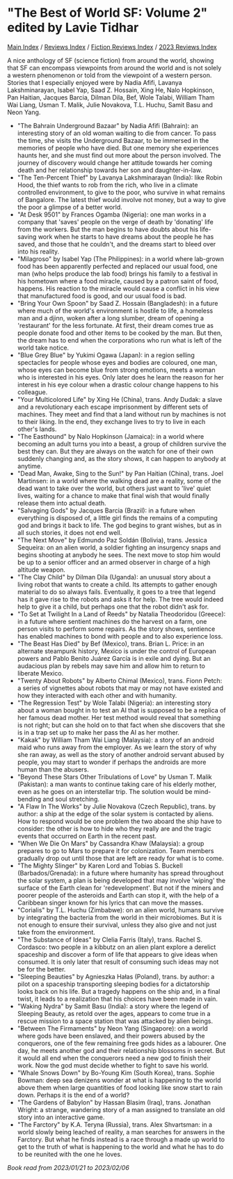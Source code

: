 # "The Best of World SF: Volume 2" edited by Lavie Tidhar

[Main Index](../../../README.md) / [Reviews Index](../../README.md) / [Fiction Reviews Index](../README.md) / [2023 Reviews Index](README.md)

A nice anthology of SF (science fiction) from around the world, showing that SF can encompass viewpoints from around the world and is not solely a western phenomenon or told from the viewpoint of a western person. Stories that I especially enjoyed were by Nadia Afifi, Lavanya Lakshminarayan, Isabel Yap, Saad Z. Hossain, Xing He, Nalo Hopkinson, Pan Haitian, Jacques Barcia, Dilman Dila, Bef, Wole Talabi, William Tham Wai Liang, Usman T. Malik, Julie Novakova, T.L. Huchu, Samit Basu and Neon Yang.

- "The Bahrain Underground Bazaar" by Nadia Afifi (Bahrain): an interesting story of an old woman waiting to die from cancer. To pass the time, she visits the Underground Bazaar, to be immersed in the memories of people who have died. But one memory she experiences haunts her, and she must find out more about the person involved. The journey of discovery would change her attitude towards her coming death and her relationship towards her son and daughter-in-law.
- "The Ten-Percent Thief" by Lavanya Lakshminarayan (India): like Robin Hood, the thief wants to rob from the rich, who live in a climate controlled environment, to give to the poor, who survive in what remains of Bangalore. The latest thief would involve not money, but a way to give the poor a glimpse of a better world.
- "At Desk 9501" by Frances Ogamba (Nigeria): one man works in a company that 'saves' people on the verge of death by 'donating' life from the workers. But the man begins to have doubts about his life-saving work when he starts to have dreams about the people he has saved, and those that he couldn't, and the dreams start to bleed over into his reality.
- "Milagroso" by Isabel Yap (The Philippines): in a world where lab-grown food has been apparently perfected and replaced our usual food, one man (who helps produce the lab food) brings his family to a festival in his hometown where a food miracle, caused by a patron saint of food, happens. His reaction to the miracle would cause a conflict in his view that manufactured food is good, and our usual food is bad.
- "Bring Your Own Spoon" by Saad Z. Hossain (Bangladesh): in a future where much of the world's environment is hostile to life, a homeless man and a djinn, woken after a long slumber, dream of opening a 'restaurant' for the less fortunate. At first, their dream comes true as people donate food and other items to be cooked by the man. But then, the dream has to end when the corporations who run what is left of the world take notice.
- "Blue Grey Blue" by Yukimi Ogawa (Japan): in a region selling spectacles for people whose eyes and bodies are coloured, one man, whose eyes can become blue from strong emotions, meets a woman who is interested in his eyes. Only later does he learn the reason for her interest in his eye colour when a drastic colour change happens to his colleague.
- "Your Multicolored Life" by Xing He (China), trans. Andy Dudak: a slave and a revolutionary each escape imprisonment by different sets of machines. They meet and find that a land without run by machines is not to their liking. In the end, they exchange lives to try to live in each other's lands.
- "The Easthound" by Nalo Hopkinson (Jamaica): in a world where becoming an adult turns you into a beast, a group of children survive the best they can. But they are always on the watch for one of their own suddenly changing and, as the story shows, it can happen to anybody at anytime.
- "Dead Man, Awake, Sing to the Sun!" by Pan Haitian (China),  trans. Joel Martinsen: in a world where the walking dead are a reality, some of the dead want to take over the world, but others just want to 'live' quiet lives, waiting for a chance to make that final wish that would finally release them into actual death.
- "Salvaging Gods" by Jacques Barcia (Brazil): in a future when everything is disposed of, a little girl finds the remains of a computing god and brings it back to life. The god begins to grant wishes, but as in all such stories, it does not end well.
- "The Next Move" by Edmundo Paz Soldán (Bolivia), trans. Jessica Sequeira: on an alien world, a soldier fighting an insurgency snaps and begins shooting at anybody he sees. The next move to stop him would be up to a senior officer and an armed observer in charge of a high altitude weapon.
- "The Clay Child" by Dilman Dila (Uganda): an unusual story about a living robot that wants to create a child. Its attempts to gather enough material to do so always fails. Eventually, it goes to a tree that legend has it gave rise to the robots and asks it for help. The tree would indeed help to give it a child, but perhaps one that the robot didn't ask for.
- "To Set at Twilight In a Land of Reeds" by Natalia Theodoridou (Greece): in a future where sentient machines do the harvest on a farm, one person visits to perform some repairs. As the story shows, sentience has enabled machines to bond with people and to also experience loss.
- "The Beast Has Died" by Bef (Mexico), trans. Brian L. Price: in an alternate steampunk history, Mexico is under the control of European powers and Pablo Benito Juárez García is in exile and dying. But an audacious plan by rebels may save him and allow him to return to liberate Mexico.
- "Twenty About Robots" by Alberto Chimal (Mexico), trans. Fionn Petch: a series of vignettes about robots that may or may not have existed and how they interacted with each other and with humanity.
- "The Regression Test" by Wole Talabi (Nigeria): an interesting story about a woman bought in to test an AI that is supposed to be a replica of her famous dead mother. Her test method would reveal that something is not right; but can she hold on to that fact when she discovers that she is in a trap set up to make her pass the AI as her mother.
- "Kakak" by William Tham Wai Liang (Malaysia): a story of an android maid who runs away from the employer. As we learn the story of why she ran away, as well as the story of another android servant abused by people, you may start to wonder if perhaps the androids are more human than the abusers.
- "Beyond These Stars Other Tribulations of Love" by Usman T. Malik (Pakistan): a man wants to continue taking care of his elderly mother, even as he goes on an interstellar trip. The solution would be mind-bending and soul stretching.
- "A Flaw In The Works" by Julie Novakova (Czech Republic), trans. by author: a ship at the edge of the solar system is contacted by aliens. How to respond would be one problem the two aboard the ship have to consider: the other is how to hide who they really are and the tragic events that occurred on Earth in the recent past.
- "When We Die On Mars" by Cassandra Khaw (Malaysia): a group prepares to go to Mars to prepare it for colonization. Team members gradually drop out until those that are left are ready for what is to come.
- "The Mighty Slinger" by Karen Lord and Tobias S. Buckell (Barbados/Grenada): in a future where humanity has spread throughout the solar system, a plan is being developed that may involve 'wiping' the surface of the Earth clean for 'redevelopment'. But not if the miners and poorer people of the asteroids and Earth can stop it, with the help of a Caribbean singer known for his lyrics that can move the masses.
- "Corialis" by T.L. Huchu (Zimbabwe): on an alien world, humans survive by integrating the bacteria from the world in their microbiomes. But it is not enough to ensure their survival, unless they also give and not just take from the environment.
- "The Substance of Ideas" by Clelia Farris (Italy), trans. Rachel S. Cordasco: two people in a kibbutz on an alien plant explore a derelict spaceship and discover a form of life that appears to give ideas when consumed. It is only later that result of consuming such ideas may not be for the better.
- "Sleeping Beauties" by Agnieszka Hałas (Poland), trans. by author: a pilot on a spaceship transporting sleeping bodies for a dictatorship looks back on his life. But a tragedy happens on the ship and, in a final twist, it leads to a realization that his choices have been made in vain.
- "Waking Nydra" by Samit Basu (India): a story where the legend of Sleeping Beauty, as retold over the ages, appears to come true in a rescue mission to a space station that was attacked by alien beings.
- "Between The Firmaments" by Neon Yang (Singapore): on a world where gods have been enslaved, and their powers abused by the conquerors, one of the few remaining free gods hides as a labourer. One day, he meets another god and their relationship blossoms in secret. But it would all end when the conquerors need a new god to finish their work. Now the god must decide whether to fight to save his world.
- "Whale Snows Down" by Bo-Young Kim (South Korea), trans. Sophie Bowman: deep sea denizens wonder at what is happening to the world above them when large quantities of food looking like snow start to rain down. Perhaps it is the end of a world?
- "The Gardens of Babylon" by Hassan Blasim (Iraq), trans. Jonathan Wright: a strange, wandering story of a man assigned to translate an old story into an interactive game.
- "The Farctory" by K.A. Teryna (Russia), trans.  Alex Shvartsman: in a world slowly being leached of reality, a man searches for answers in the Farctory. But what he finds instead is a race through a made up world to get to the truth of what is happening to the world and what he has to do to be reunited with the one he loves.

*Book read from 2023/01/21 to 2023/02/06*

